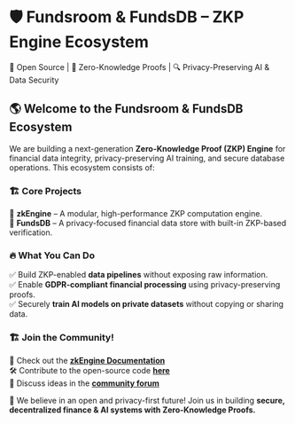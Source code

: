 # 🛡️ Fundsroom & FundsDB – ZKP Engine Ecosystem  
🚀 Open Source | 🔐 Zero-Knowledge Proofs | 🔍 Privacy-Preserving AI & Data Security  

## 🌎 Welcome to the Fundsroom & FundsDB Ecosystem  

We are building a next-generation **Zero-Knowledge Proof (ZKP) Engine** for financial data integrity, privacy-preserving AI training, and secure database operations. This ecosystem consists of:  

### 🏗️ **Core Projects**  
🔹 **zkEngine** – A modular, high-performance ZKP computation engine.  
🔹 **FundsDB** – A privacy-focused financial data store with built-in ZKP-based verification.  


### 🔥 **What You Can Do**  
✅ Build ZKP-enabled **data pipelines** without exposing raw information.  
✅ Enable **GDPR-compliant financial processing** using privacy-preserving proofs.  
✅ Securely **train AI models on private datasets** without copying or sharing data.  

### 🏗️ **Join the Community!**  
📜 Check out the **[zkEngine Documentation](https://zkengine-docs.fundsroom.org/)**  
🛠️ Contribute to the open-source code **[here](https://github.com/Fundspay/fundsdb-zkpengine-js)**  
💬 Discuss ideas in the **[community forum](https://discord.gg/fundsroom)**  

🙌 We believe in an open and privacy-first future! Join us in building **secure, decentralized finance & AI systems with Zero-Knowledge Proofs.**  
